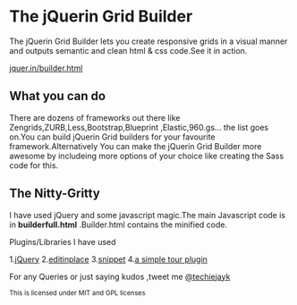 <h1>The jQuerin Grid Builder</h1>
 The jQuerin Grid Builder lets you create responsive grids in a visual manner and outputs semantic and clean html & css code.See it in action.

<a href="http://jquer.in/builder.html">jquer.in/builder.html</a>

<h2>What you can do</h2>

There are dozens of frameworks out there like Zengrids,ZURB,Less,Bootstrap,Blueprint ,Elastic,960.gs... the list goes on.You can build jQuerin Grid builders for your favourite framework.Alternatively You can make the jQuerin Grid Builder more awesome by includeing more options of your choice like creating the Sass code for this.

<h2>The Nitty-Gritty</h2>

I have used jQuery and some javascript magic.The main Javascript code is in <b>builderfull.html</b> .Builder.html contains the minified code.

Plugins/Libraries I have used

1.<a href="http://jquery.org">jQuery</a>
2.<a href="http://code.google.com/p/jquery-in-place-editor/">editinplace</a>
3.<a href="http://www.steamdev.com/snippet/">snippet</a>
4.<a href="http://alvaroveliz.github.com/aSimpleTour/">a simple tour plugin</a>

For any Queries or just saying kudos ,tweet me <a href="http://twitter.com/techiejayk">@techiejayk</a>

<small>This is licensed under MIT and GPL licenses </small>